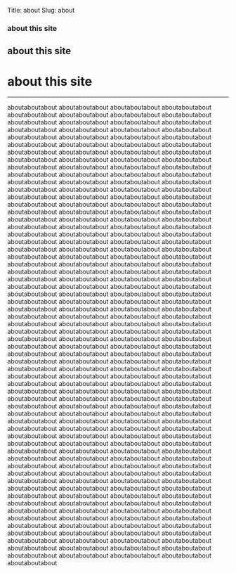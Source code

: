 Title: about
Slug: about

### about this site
## about this site
# about this site
---
aboutaboutabout
aboutaboutabout
aboutaboutabout
aboutaboutabout
aboutaboutabout
aboutaboutabout
aboutaboutabout
aboutaboutabout
aboutaboutabout
aboutaboutabout
aboutaboutabout
aboutaboutabout
aboutaboutabout
aboutaboutabout
aboutaboutabout
aboutaboutabout
aboutaboutabout
aboutaboutabout
aboutaboutabout
aboutaboutabout
aboutaboutabout
aboutaboutabout
aboutaboutabout
aboutaboutabout
aboutaboutabout
aboutaboutabout
aboutaboutabout
aboutaboutabout
aboutaboutabout
aboutaboutabout
aboutaboutabout
aboutaboutabout
aboutaboutabout
aboutaboutabout
aboutaboutabout
aboutaboutabout
aboutaboutabout
aboutaboutabout
aboutaboutabout
aboutaboutabout
aboutaboutabout
aboutaboutabout
aboutaboutabout
aboutaboutabout
aboutaboutabout
aboutaboutabout
aboutaboutabout
aboutaboutabout
aboutaboutabout
aboutaboutabout
aboutaboutabout
aboutaboutabout
aboutaboutabout
aboutaboutabout
aboutaboutabout
aboutaboutabout
aboutaboutabout
aboutaboutabout
aboutaboutabout
aboutaboutabout
aboutaboutabout
aboutaboutabout
aboutaboutabout
aboutaboutabout
aboutaboutabout
aboutaboutabout
aboutaboutabout
aboutaboutabout
aboutaboutabout
aboutaboutabout
aboutaboutabout
aboutaboutabout
aboutaboutabout
aboutaboutabout
aboutaboutabout
aboutaboutabout
aboutaboutabout
aboutaboutabout
aboutaboutabout
aboutaboutabout
aboutaboutabout
aboutaboutabout
aboutaboutabout
aboutaboutabout
aboutaboutabout
aboutaboutabout
aboutaboutabout
aboutaboutabout
aboutaboutabout
aboutaboutabout
aboutaboutabout
aboutaboutabout
aboutaboutabout
aboutaboutabout
aboutaboutabout
aboutaboutabout
aboutaboutabout
aboutaboutabout
aboutaboutabout
aboutaboutabout
aboutaboutabout
aboutaboutabout
aboutaboutabout
aboutaboutabout
aboutaboutabout
aboutaboutabout
aboutaboutabout
aboutaboutabout
aboutaboutabout
aboutaboutabout
aboutaboutabout
aboutaboutabout
aboutaboutabout
aboutaboutabout
aboutaboutabout
aboutaboutabout
aboutaboutabout
aboutaboutabout
aboutaboutabout
aboutaboutabout
aboutaboutabout
aboutaboutabout
aboutaboutabout
aboutaboutabout
aboutaboutabout
aboutaboutabout
aboutaboutabout
aboutaboutabout
aboutaboutabout
aboutaboutabout
aboutaboutabout
aboutaboutabout
aboutaboutabout
aboutaboutabout
aboutaboutabout
aboutaboutabout
aboutaboutabout
aboutaboutabout
aboutaboutabout
aboutaboutabout
aboutaboutabout
aboutaboutabout
aboutaboutabout
aboutaboutabout
aboutaboutabout
aboutaboutabout
aboutaboutabout
aboutaboutabout
aboutaboutabout
aboutaboutabout
aboutaboutabout
aboutaboutabout
aboutaboutabout
aboutaboutabout
aboutaboutabout
aboutaboutabout
aboutaboutabout
aboutaboutabout
aboutaboutabout
aboutaboutabout
aboutaboutabout
aboutaboutabout
aboutaboutabout
aboutaboutabout
aboutaboutabout
aboutaboutabout
aboutaboutabout
aboutaboutabout
aboutaboutabout
aboutaboutabout
aboutaboutabout
aboutaboutabout
aboutaboutabout
aboutaboutabout
aboutaboutabout
aboutaboutabout
aboutaboutabout
aboutaboutabout
aboutaboutabout
aboutaboutabout
aboutaboutabout
aboutaboutabout
aboutaboutabout
aboutaboutabout
aboutaboutabout
aboutaboutabout
aboutaboutabout
aboutaboutabout
aboutaboutabout
aboutaboutabout
aboutaboutabout
aboutaboutabout
aboutaboutabout
aboutaboutabout
aboutaboutabout
aboutaboutabout
aboutaboutabout
aboutaboutabout
aboutaboutabout
aboutaboutabout
aboutaboutabout
aboutaboutabout
aboutaboutabout
aboutaboutabout
aboutaboutabout
aboutaboutabout
aboutaboutabout
aboutaboutabout
aboutaboutabout
aboutaboutabout
aboutaboutabout
aboutaboutabout
aboutaboutabout
aboutaboutabout
aboutaboutabout
aboutaboutabout
aboutaboutabout
aboutaboutabout
aboutaboutabout
aboutaboutabout
aboutaboutabout
aboutaboutabout
aboutaboutabout
aboutaboutabout
aboutaboutabout
aboutaboutabout
aboutaboutabout
aboutaboutabout
aboutaboutabout
aboutaboutabout
aboutaboutabout
aboutaboutabout
aboutaboutabout
aboutaboutabout
aboutaboutabout
aboutaboutabout
aboutaboutabout
aboutaboutabout
aboutaboutabout
aboutaboutabout
aboutaboutabout
aboutaboutabout
aboutaboutabout
aboutaboutabout
aboutaboutabout
